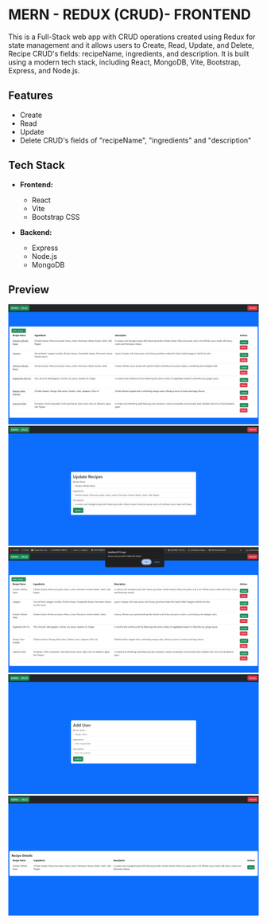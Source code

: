 # MERN - REDUX (CRUD)- FRONTEND

This is a Full-Stack web app with CRUD operations created using Redux for state management and it allows users to Create, Read, Update, and Delete, Recipe CRUD's fields: recipeName, ingredients, and description. It is built using a modern tech stack, including React, MongoDB, Vite, Bootstrap, Express, and Node.js.

## Features

- Create
- Read
- Update
- Delete
  CRUD's fields of "recipeName", "ingredients" and "description"

## Tech Stack

- **Frontend:**
  - React
  - Vite
  - Bootstrap CSS
  
- **Backend:**
  - Express
  - Node.js
  - MongoDB

## Preview
![Sample Image](./ss-01.png)
![Sample Image](./ss-02.png)
![Sample Image](./ss-03.png)
![Sample Image](./ss-04.png)
![Sample Image](./ss-05.png)
